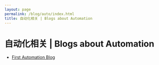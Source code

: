 ```yaml
---
layout: page
permalink: /blog/auto/index.html
title: 自动化相关 | Blogs about Automation
---
```

<h1>自动化相关 | Blogs about Automation</h1>

- [First Automation Blog](https://ccy23thu.github.io/blog/2024/06/28/firstAutoBlog)
